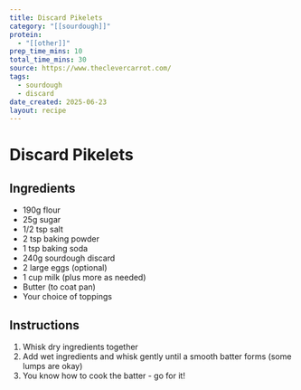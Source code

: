 ```yaml
---
title: Discard Pikelets
category: "[[sourdough]]"
protein:
  - "[[other]]"
prep_time_mins: 10
total_time_mins: 30
source: https://www.theclevercarrot.com/
tags:
  - sourdough
  - discard
date_created: 2025-06-23
layout: recipe
---
```


# Discard Pikelets

## Ingredients

- 190g flour
- 25g sugar
- 1/2 tsp salt
- 2 tsp baking powder
- 1 tsp baking soda
- 240g sourdough discard
- 2 large eggs (optional)
- 1 cup milk (plus more as needed)
- Butter (to coat pan)
- Your choice of toppings

## Instructions

1. Whisk dry ingredients together
2. Add wet ingredients and whisk gently until a smooth batter forms (some lumps are okay)
3. You know how to cook the batter - go for it!